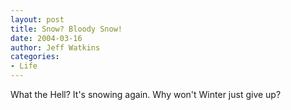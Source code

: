 ```yaml
---
layout: post
title: Snow? Bloody Snow!
date: 2004-03-16
author: Jeff Watkins
categories:
- Life
---
```


<p>What the Hell? It's snowing again. Why won't Winter just give up?</p>